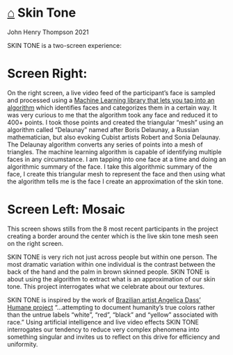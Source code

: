 # [⌂](./README.md) Skin Tone

John Henry Thompson
2021

SKIN TONE is a two-screen experience:

# Screen Right:

On the right screen, a live video feed of the participant’s face is sampled and processed using a
[Machine Learning library that lets you tap into an algorithm](https://learn.ml5js.org/#/reference/facemesh)
which identifies faces and categorizes them in a certain way. It was very curious to me that the algorithm took any face and reduced it to 400+ points. I took those points and created the triangular “mesh” using an algorithm called “Delaunay” named after Boris Delaunay, a Russian mathematician, but also evoking Cubist artists Robert and Sonia Delaunay. The Delaunay algorithm converts any series of points into a mesh of triangles. The machine learning algorithm is capable of identifying multiple faces in any circumstance. I am tapping into one face at a time and doing an algorithmic summary of the face. I take this algorithmic summary of the face, I create this triangular mesh to represent the face and then using what the algorithm tells me is the face I create an approximation of the skin tone.

# Screen Left: Mosaic

This screen shows stills from the 8 most recent participants in the project creating a border around the center which is the live skin tone mesh seen on the right screen.

SKIN TONE is very rich not just across people but within one person. The most dramatic variation within one individual is the contrast between the back of the hand and the palm in brown skinned people. SKIN TONE is about using the algorithm to extract what is an approximation of our skin tone. This project interrogates what we celebrate about our textures.

SKIN TONE is inspired by the work of
[Brazilian artist Angelica Dass’ Humane project](https://angelicadass.com/photography/humanae/)
“...attempting to document humanity’s true colors rather than the untrue labels “white”, “red”, “black” and “yellow” associated with race.” Using artificial intelligence and live video effects SKIN TONE interrogates our tendency to reduce very complex phenomena into something singular and invites us to reflect on this drive for efficiency and uniformity.
